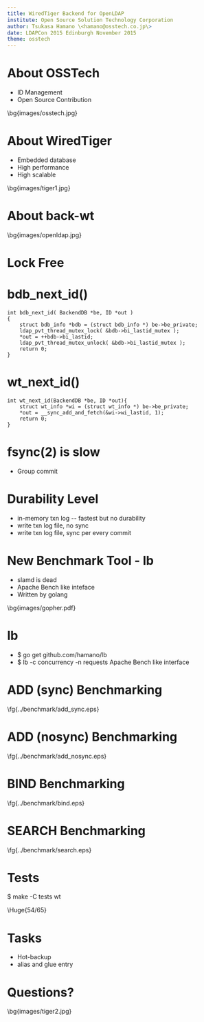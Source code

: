 ```yaml
---
title: WiredTiger Backend for OpenLDAP
institute: Open Source Solution Technology Corporation
author: Tsukasa Hamano \<hamano@osstech.co.jp\>
date: LDAPCon 2015 Edinburgh November 2015
theme: osstech
---
```

# About OSSTech

- ID Management
- Open Source Contribution

\bg{images/osstech.jpg}

# About WiredTiger

- Embedded database
- High performance
- High scalable

\bg{images/tiger1.jpg}

# About back-wt

\bg{images/openldap.jpg}

# Lock Free

# bdb_next_id()
~~~
int bdb_next_id( BackendDB *be, ID *out )
{
    struct bdb_info *bdb = (struct bdb_info *) be->be_private;
    ldap_pvt_thread_mutex_lock( &bdb->bi_lastid_mutex );
    *out = ++bdb->bi_lastid;
    ldap_pvt_thread_mutex_unlock( &bdb->bi_lastid_mutex );
    return 0;
}
~~~

# wt_next_id()

~~~
int wt_next_id(BackendDB *be, ID *out){
    struct wt_info *wi = (struct wt_info *) be->be_private;
    *out = __sync_add_and_fetch(&wi->wi_lastid, 1);
    return 0;
}
~~~

# fsync(2) is slow

- Group commit

# Durability Level

- in-memory txn log -- fastest but no durability
- write txn log file, no sync
- write txn log file, sync per every commit

# New Benchmark Tool - lb

- slamd is dead
- Apache Bench like inteface
- Written by golang

\bg{images/gopher.pdf}

# lb

- $ go get github.com/hamano/lb
- $ lb -c concurrency -n requests
  Apache Bench like interface

# ADD (sync) Benchmarking

\fg{../benchmark/add_sync.eps}

# ADD (nosync) Benchmarking
\fg{../benchmark/add_nosync.eps}

# BIND Benchmarking
\fg{../benchmark/bind.eps}

# SEARCH Benchmarking
\fg{../benchmark/search.eps}

# Tests

$ make -C tests wt

\Huge{54/65}

# Tasks

- Hot-backup
- alias and glue entry

# Questions?

\bg{images/tiger2.jpg}

